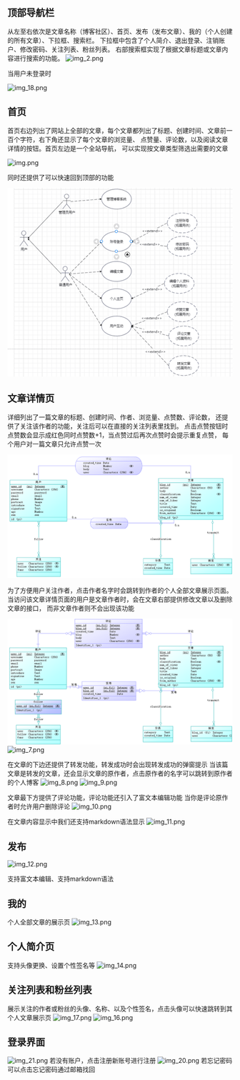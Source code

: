 ## 顶部导航栏
从左至右依次是文章名称（博客社区）、首页、发布（发布文章）、我的（个人创建的所有文章）、下拉框、搜索栏。
下拉框中包含了个人简介、退出登录、注销账户、修改密码、关注列表、粉丝列表。
右部搜索框实现了根据文章标题或文章内容进行搜索的功能。
![img_2.png](img_2.png)

当用户未登录时

![img_18.png](img_18.png)

## 首页
首页右边列出了网站上全部的文章，每个文章都列出了标题、创建时间、文章前一百个字符，右下角还显示了每个文章的浏览量、
点赞量、评论数，以及阅读文章详情的按钮。首页左边是一个全站导航，
可以实现按文章类型筛选出需要的文章

![img.png](img.png)

同时还提供了可以快速回到顶部的功能

![img_3.png](img_3.png)

## 文章详情页
详细列出了一篇文章的标题、创建时间、作者、浏览量、点赞数、评论数，
还提供了关注该作者的功能，关注后可以在直接的关注列表里找到。
点击点赞按钮时点赞数会显示成红色同时点赞数+1，当点赞过后再次点赞时会提示重复点赞，
每个用户对一篇文章只允许点赞一次

![img_5.png](img_5.png)

为了方便用户关注作者，点击作者名字时会跳转到作者的个人全部文章展示页面。
当访问该文章详情页面的用户是文章作者时，会在文章右部提供修改文章以及删除文章的接口，
而非文章作者则不会出现该功能

![img_6.png](img_6.png)
![img_7.png](img_7.png)

在文章的下边还提供了转发功能，转发成功时会出现转发成功的弹窗提示
当该篇文章是转发的文章，还会显示文章的原作者，点击原作者的名字可以跳转到原作者的个人博客
![img_8.png](img_8.png)
![img_9.png](img_9.png)

文章最下方提供了评论功能，评论功能还引入了富文本编辑功能
当你是评论原作者时允许用户删除评论
![img_10.png](img_10.png)

在文章内容显示中我们还支持markdown语法显示
![img_11.png](img_11.png)

## 发布
![img_12.png](img_12.png)

支持富文本编辑、支持markdown语法

## 我的
个人全部文章的展示页
![img_13.png](img_13.png)

## 个人简介页
支持头像更换、设置个性签名等
![img_14.png](img_14.png)

## 关注列表和粉丝列表
展示关注的作者或粉丝的头像、名称、以及个性签名，点击头像可以快速跳转到其个人文章展示页
![img_17.png](img_17.png)
![img_16.png](img_16.png)

## 登录界面
![img_21.png](img_21.png)
若没有账户，点击注册新账号进行注册
![img_20.png](img_20.png)
若忘记密码可以点击忘记密码通过邮箱找回